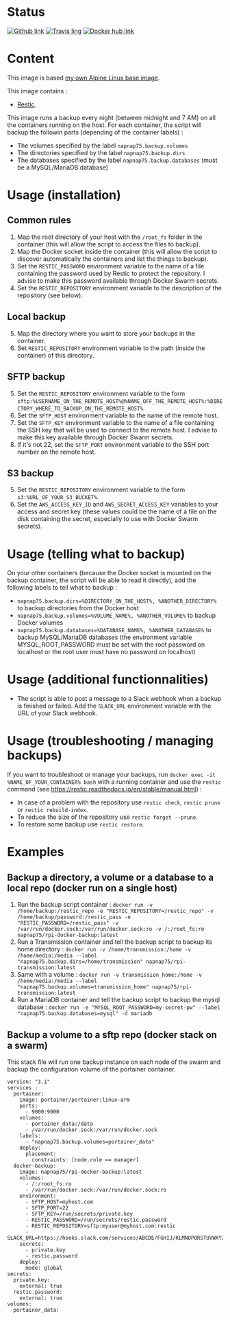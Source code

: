 # Status
[![Github link](https://assets-cdn.github.com/favicon.ico)](https://github.com/napnap75/rpi-docker-backup)
[![Travis ling](https://cdn.travis-ci.org/images/favicon-076a22660830dc325cc8ed70e7146a59.png)](https://travis-ci.org/napnap75/rpi-docker-backup)
[![Docker hub link](https://www.docker.com/favicon.ico)](https://hub.docker.com/r/napnap75/rpi-docker-backup/)

# Content
This image is based [my own Alpine Linux base image](https://hub.docker.com/r/napnap75/rpi-alpine-base/).

This image contains :
- [Restic](https://restic.github.io/).

This image runs a backup every night (between midnight and 7 AM) on all the containers running on the host. For each container, the script will backup the followin parts (depending of the container labels) :
- The volumes specified by the label `napnap75.backup.volumes`
- The directories specified by the label `napnap75.backup.dirs`
- The databases specified by the label `napnap75.backup.databases` (must be a MySQL/MariaDB database)

# Usage (installation)
## Common rules
1. Map the root directory of your host with the `/root_fs` folder in the container (this will allow the script to access the files to backup).
2. Map the Docker socket inside the container (this will allow the script to discover automatically the containers and list the things to backup).
3. Set the `RESTIC_PASSWORD` environment variable to the name of a file containing the password used by Restic to protect the repository. I advise to make this password available through Docker Swarm secrets.
4. Set the `RESTIC_REPOSITORY` environment variable to the description of the repository (see below).

## Local backup
5. Map the directory where you want to store your backups in the container.
6. Set `RESTIC_REPOSITORY` environment variable to the path (inside the container) of this directory.

## SFTP backup
5. Set the `RESTIC_REPOSITORY` environment variable to the form `sftp:%USERNAME_ON_THE_REMOTE_HOST%@%NAME_OFF_THE_REMOTE_HOST%:%DIRECTORY_WHERE_TO_BACKUP_ON_THE_REMOTE_HOST%`.
6. Set the `SFTP_HOST` environment variable to the name of the remote host.
7. Set the `SFTP_KEY` environment variable to the name of a file containing the SSH key that will be used to connect to the remote host. I advise to make this key available through Docker Swarm secrets.
8. If it's not 22, set the `SFTP_PORT` environment variable to the SSH port number on the remote host.

## S3 backup
5. Set the `RESTIC_REPOSITORY` environment variable to the form `s3:%URL_OF_YOUR_S3_BUCKET%`.
6. Set the `AWS_ACCESS_KEY_ID` and `AWS_SECRET_ACCESS_KEY` variables to your access and secret key (these values could be the name of a file on the disk containing the secret, especially to use with Docker Swarm secrets).

# Usage (telling what to backup)
On your other containers (because the Docker socket is mounted on the backup container, the script will be able to read it directly), add the following labels to tell what to backup :
- `napnap75.backup.dirs=%DIRECTORY_ON_THE_HOST%, %ANOTHER_DIRECTORY%` to backup directories from the Docker host
- `napnap75.backup.volumes=%VOLUME_NAME%, %ANOTHER_VOLUME%` to backup Docker volumes
- `napnap75.backup.databases=%DATABASE_NAME%, %ANOTHER_DATABASE%` to backup MySQL/MariaDB databases (the environment variable MYSQL_ROOT_PASSWORD must be set with the root password on localhost or the root user must have no password on localhost)

# Usage (additional functionnalities)
- The script is able to post a message to a Slack webhook when a backup is finished or failed. Add the `SLACK_URL` environment variable with the URL of your Slack webhook.

# Usage (troubleshooting / managing backups)
If you want to troubleshoot or manage your backups, run `docker exec -it %NAME_OF_YOUR_CONTAINER% bash` with a running container and use the `restic` command (see https://restic.readthedocs.io/en/stable/manual.html) :
- In case of a problem with the repository use `restic check`, `restic prune` or `restic rebuild-index`.
- To reduce the size of the repository use `restic forget --prune`.
- To restore some backup use `restic restore`.


# Examples
## Backup a directory, a volume or a database to a local repo (docker run on a single host)
1. Run the backup script container : `docker run -v /home/backup:/restic_repo -e "RESTIC_REPOSITORY=/restic_repo" -v /home/backup/password:/restic_pass -e "RESTIC_PASSWORD=/restic_pass" -v /var/run/docker.sock:/var/run/docker.sock:ro -v /:/root_fs:ro napnap75/rpi-docker-backup:latest`
2. Run a Transmission container and tell the backup script to backup its home directory : `docker run -v /home/transmission:/home -v /home/media:/media --label "napnap75.backup.dirs=/home/transmission" napnap75/rpi-transmission:latest`
3. Same with a volume : `docker run -v transmission_home:/home -v /home/media:/media --label "napnap75.backup.volumes=transmission_home" napnap75/rpi-transmission:latest`
4. Run a MariaDB container and tell the backup script to backup the mysql database : `docker run -e "MYSQL_ROOT_PASSWORD=my-secret-pw" --label "napnap75.backup.databases=mysql" -d mariadb`

## Backup a volume to a sftp repo (docker stack on a swarm)
This stack file will run one backup instance on each node of the swarm and backup the configuration volume of the portainer container.
```
version: "3.1"
services :
  portainer:
    image: portainer/portainer:linux-arm
    ports:
      - 9000:9000
    volumes:
      - portainer_data:/data
      - /var/run/docker.sock:/var/run/docker.sock
    labels:
      - "napnap75.backup.volumes=portainer_data"
    deploy:
      placement:
        constraints: [node.role == manager]
  docker-backup:
    image: napnap75/rpi-docker-backup:latest
    volumes:
      - /:/root_fs:ro
      - /var/run/docker.sock:/var/run/docker.sock:ro
    environment:
      - SFTP_HOST=myhost.com
      - SFTP_PORT=22
      - SFTP_KEY=/run/secrets/private.key
      - RESTIC_PASSWORD=/run/secrets/restic.password
      - RESTIC_REPOSITORY=sftp:myuser@myhost.com:restic
      - SLACK_URL=https://hooks.slack.com/services/ABCDE/FGHIJ/KLMNOPQRSTUVWXYZ
    secrets:
      - private.key
      - restic.password
    deploy:
      mode: global
secrets:
  private.key:
    external: true
  restic.password:
    external: true
volumes:
  portainer_data:
```
